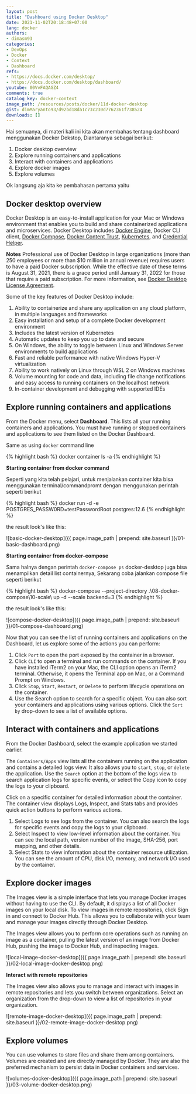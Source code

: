 ```yaml
---
layout: post
title: "Dashboard using Docker Desktop"
date: 2021-11-02T20:18:48+07:00
lang: docker
authors:
- dimasm93
categories:
- DevOps
- Docker
- Context
- Dashboard
refs: 
- https://docs.docker.com/desktop/
- https://docs.docker.com/desktop/dashboard/
youtube: 00VvFAQAGZ4
comments: true
catalog_key: docker-context
image_path: /resources/posts/docker/11d-docker-desktop
gist: dimMaryanto93/d92bd18da1c73c230d7762361f738524
downloads: []
---
```


Hai semuanya, di materi kali ini kita akan membahas tentang dashboard menggunakan Docker Dekstop, Diantaranya sebagai berikut:

1. Docker desktop overview
2. Explore running containers and applications
3. Interact with containers and applications
4. Explore docker images
5. Explore volumes

Ok langsung aja kita ke pembahasan pertama yaitu

<!--more-->

## Docker desktop overview

Docker Desktop is an easy-to-install application for your Mac or Windows environment that enables you to build and share containerized applications and microservices. Docker Desktop includes [Docker Engine](https://docs.docker.com/engine/), Docker CLI client, [Docker Compose](https://docs.docker.com/compose/), [Docker Content Trust](https://docs.docker.com/engine/security/trust/), [Kubernetes](https://github.com/kubernetes/kubernetes/), and [Credential Helper](https://github.com/docker/docker-credential-helpers/).

**Notes** Professional use of Docker Desktop in large organizations (more than 250 employees or more than $10 million in annual revenue) requires users to have a paid Docker subscription. While the effective date of these terms is August 31, 2021, there is a grace period until January 31, 2022 for those that require a paid subscription. For more information, see [Docker Desktop License Agreement](https://docs.docker.com/subscription/#docker-desktop-license-agreement).

Some of the key features of Docker Desktop include:

1. Ability to containerize and share any application on any cloud platform, in multiple languages and frameworks
2. Easy installation and setup of a complete Docker development environment
3. Includes the latest version of Kubernetes
4. Automatic updates to keep you up to date and secure
5. On Windows, the ability to toggle between Linux and Windows Server environments to build applications
6. Fast and reliable performance with native Windows Hyper-V virtualization
7. Ability to work natively on Linux through WSL 2 on Windows machines
8. Volume mounting for code and data, including file change notifications and easy access to running containers on the localhost network
9. In-container development and debugging with supported IDEs

## Explore running containers and applications

From the Docker menu, select **Dashboard**. This lists all your running containers and applications. You must have running or stopped containers and applications to see them listed on the Docker Dashboard.

Same as using `docker` command line 

{% highlight bash %}
docker container ls -a
{% endhighlight %}

**Starting container from docker command**

Seperti yang kita telah pelajari, untuk menjalankan container kita bisa menggunakan terminal/commandpromt dengan menggunakan perintah seperti berikut

{% highlight bash %}
docker run -d -e POSTGRES_PASSW0RD=testPasswordRoot postgres:12.6
{% endhighlight %}

the result look's like this:

![basic-docker-desktop]({{ page.image_path | prepend: site.baseurl }}/01-basic-dashboard.png)

**Starting container from docker-compose**

Sama halnya dengan perintah `docker-compose ps` docker-desktop juga bisa menampilkan detail list containernya, Sekarang coba jalankan compose file seperti berikut

{% highlight bash %}
docker-compose --project-directory .\08-docker-compose\10-scale\ up -d --scale backend=3
{% endhighlight %}

the result look's like this:

![compose-docker-desktop]({{ page.image_path | prepend: site.baseurl }}/01-compose-dashboard.png)

Now that you can see the list of running containers and applications on the Dashboard, let us explore some of the actions you can perform:

1. Click `Port` to open the port exposed by the container in a browser.
2. Click `CLI` to open a terminal and run commands on the container. If you have installed iTerm2 on your Mac, the CLI option opens an iTerm2 terminal. Otherwise, it opens the Terminal app on Mac, or a Command Prompt on Windows.
3. Click `Stop`, `Start`, `Restart`, or `Delete` to perform lifecycle operations on the container.
4. Use the Search option to search for a specific object. You can also sort your containers and applications using various options. Click the `Sort by` drop-down to see a list of available options.

## Interact with containers and applications

From the Docker Dashboard, select the example application we started earlier.

The `Containers/Apps` view lists all the containers running on the application and contains a detailed logs view. It also allows you to `start`, `stop`, or `delete` the application. Use the `Search` option at the bottom of the logs view to search application logs for specific events, or select the Copy icon to copy the logs to your clipboard.

Click on a specific container for detailed information about the container. The container view displays Logs, Inspect, and Stats tabs and provides quick action buttons to perform various actions.

1. Select Logs to see logs from the container. You can also search the logs for specific events and copy the logs to your clipboard.
2. Select Inspect to view low-level information about the container. You can see the local path, version number of the image, SHA-256, port mapping, and other details.
3. Select Stats to view information about the container resource utilization. You can see the amount of CPU, disk I/O, memory, and network I/O used by the container.

## Explore docker images

The Images view is a simple interface that lets you manage Docker images without having to use the CLI. By default, it displays a list of all Docker images on your local disk. To view images in remote repositories, click Sign in and connect to Docker Hub. This allows you to collaborate with your team and manage your images directly through Docker Desktop.

The Images view allows you to perform core operations such as running an image as a container, pulling the latest version of an image from Docker Hub, pushing the image to Docker Hub, and inspecting images.

![local-image-docker-desktop]({{ page.image_path | prepend: site.baseurl }}/02-local-image-docker-desktop.png)

**Interact with remote repositories**

The Images view also allows you to manage and interact with images in remote repositories and lets you switch between organizations. Select an organization from the drop-down to view a list of repositories in your organization.

![remote-image-docker-desktop]({{ page.image_path | prepend: site.baseurl }}/02-remote-image-docker-desktop.png)

## Explore volumes

You can use volumes to store files and share them among containers. Volumes are created and are directly managed by Docker. They are also the preferred mechanism to persist data in Docker containers and services.

![volumes-docker-desktop]({{ page.image_path | prepend: site.baseurl }}/03-volume-docker-desktop.png)